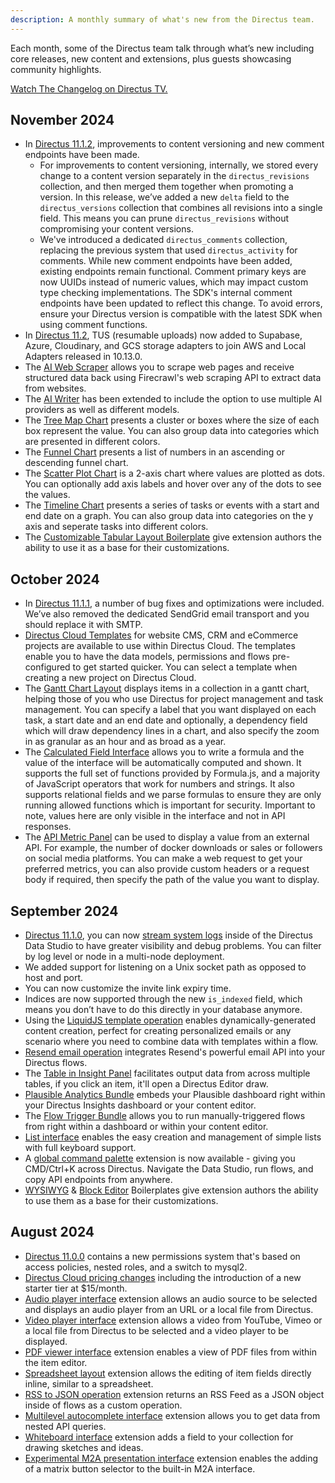 ```yaml
---
description: A monthly summary of what's new from the Directus team.
---
```


Each month, some of the Directus team talk through what’s new including core releases, new content and extensions, plus guests showcasing community highlights.

[Watch The Changelog on Directus TV.](https://directus.io/tv/the-changelog)

## November 2024
- In [Directus 11.1.2](https://github.com/directus/directus/releases/tag/v11.1.2), improvements to content versioning and new comment endpoints have been made.
    - For improvements to content versioning, internally, we stored every change to a content version separately in the `directus_revisions` collection, and then merged them together when promoting a version. In this release, we’ve added a new `delta` field to the `directus_versions` collection that combines all revisions into a single field. This means you can prune `directus_revisions` without compromising your content versions.
     - We've introduced a dedicated `directus_comments` collection, replacing the previous system that used `directus_activity` for comments. While new comment endpoints have been added, existing endpoints remain functional. Comment primary keys are now UUIDs instead of numeric values, which may impact custom type checking implementations. The SDK's internal comment endpoints have been updated to reflect this change. To avoid errors, ensure your Directus version is compatible with the latest SDK when using comment functions.
- In [Directus 11.2](https://github.com/directus/directus/releases/tag/v11.2.0), TUS (resumable uploads) now added to Supabase, Azure, Cloudinary, and GCS storage adapters to join AWS and Local Adapters released in 10.13.0.
- The [AI Web Scraper](https://github.com/directus-labs/extensions/tree/main/packages/ai-web-scraper-operation) allows you to scrape web pages and receive structured data back using Firecrawl's web scraping API to extract data from websites.
- The [AI Writer](https://github.com/directus-labs/extensions/tree/main/packages/ai-writer-operation) has been extended to include the option to use multiple AI providers as well as different models.
- The [Tree Map Chart](https://github.com/directus-labs/extensions/tree/main/packages/treemap-chart-panel) presents a cluster or boxes where the size of each box represent the value. You can also group data into categories which are presented in different colors.
- The [Funnel Chart](https://github.com/directus-labs/extensions/tree/main/packages/funnel-chart-panel) presents a list of numbers in an ascending or descending funnel chart.
- The [Scatter Plot Chart](https://github.com/directus-labs/extensions/tree/main/packages/scatter-plot-panel) is a 2-axis chart where values are plotted as dots. You can optionally add axis labels and hover over any of the dots to see the values.
- The [Timeline Chart](https://github.com/directus-labs/extensions/tree/main/packages/timeline-chart-panel) presents a series of tasks or events with a start and end date on a graph. You can also group data into categories on the y axis and seperate tasks into different colors.
- The [Customizable Tabular Layout Boilerplate](https://github.com/directus-labs/extensions/tree/main/boilerplates/tabular-layout) give extension authors the ability to use it as a base for their customizations.

## October 2024

- In [Directus 11.1.1](https://github.com/directus/directus/releases), a number of bug fixes and optimizations were included. We’ve also removed the dedicated SendGrid email transport and you should replace it with SMTP.
- [Directus Cloud Templates](https://directus.cloud/) for website CMS, CRM and eCommerce projects are available to use within Directus Cloud. The templates enable you to have the data models, permissions and flows pre-configured to get started quicker. You can select a template when creating a new project on Directus Cloud.
- The [Gantt Chart Layout](https://github.com/directus-labs/extensions/tree/main/packages/gantt-chart-layout) displays items in a collection in a gantt chart, helping those of you who use Directus for project management and task management. You can specify a label that you want displayed on each task, a start date and an end date and optionally, a dependency field which will draw dependency lines in a chart, and also specify the zoom in as granular as an hour and as broad as a year.
- The [Calculated Field Interface](https://github.com/directus-labs/extensions/tree/main/packages/calculated-fields-bundle) allows you to write a formula and the value of the interface will be automatically computed and shown. It supports the full set of functions provided by Formula.js, and a majority of JavaScript operators that work for numbers and strings. It also supports relational fields and we parse formulas to ensure they are only running allowed functions which is important for security. Important to note, values here are only visible in the interface and not in API responses.
- The [API Metric Panel](https://github.com/directus-labs/extensions/tree/main/packages/api-metric-panel) can be used to display a value from an external API. For example, the number of docker downloads or sales or followers on social media platforms. You can make a web request to get your preferred metrics, you can also provide custom headers or a request body if required, then specify the path of the value you want to display.

## September 2024

- [Directus 11.1.0](https://github.com/directus/directus/releases/v11.1.0), you can now [stream system logs](/configuration/logging) inside of the Directus Data Studio to have greater visibility and debug problems. You can filter by log level or node in a multi-node deployment.
- We added support for listening on a Unix socket path as opposed to host and port.
- You can now customize the invite link expiry time.
- Indices are now supported through the new `is_indexed` field, which means you don’t have to do this directly in your database anymore.
- Using the [LiquidJS template operation](https://github.com/directus-labs/extensions/tree/main/packages/liquidjs-operation) enables dynamically-generated content creation, perfect for creating personalized emails or any scenario where you need to combine data with templates within a flow.
- [Resend email operation](https://github.com/directus-labs/extensions/tree/main/packages/resend-operation) integrates Resend's powerful email API into your Directus flows.
- The [Table in Insight Panel](https://github.com/directus-labs/extensions/tree/main/packages/table-view-panel) facilitates output data from across multiple tables, if you click an item, it'll open a Directus Editor draw.
- [Plausible Analytics Bundle](https://github.com/directus-labs/extensions/tree/main/packages/plausible-analytics-bundle) embeds your Plausible dashboard right within your Directus Insights dashboard or your content editor.
- The [Flow Trigger Bundle](https://github.com/directus-labs/extensions/tree/main/packages/flow-trigger-bundle) allows you to run manually-triggered flows from right within a dashboard or within your content editor.
- [List interface](https://github.com/directus-labs/extensions/tree/main/packages/simple-list-interface) enables the easy creation and management of simple lists with full keyboard support.
- A [global command palette](https://github.com/directus-labs/extensions/tree/main/packages/command-palette-module) extension is now available - giving you CMD/Ctrl+K across Directus. Navigate the Data Studio, run flows, and copy API endpoints from anywhere.
- [WYSIWYG](https://github.com/directus-labs/extensions/tree/main/boilerplates/input-rich-text-html) & [Block Editor](https://github.com/directus-labs/extensions/tree/main/boilerplates/input-block-editor) Boilerplates give extension authors the ability to use them as a base for their customizations.

## August 2024

- [Directus 11.0.0](https://github.com/directus/directus/releases/v11.0.0) contains a new permissions system that's based on access policies, nested roles, and a switch to mysql2. 
- [Directus Cloud pricing changes](https://directus.io/blog/a-change-in-our-pricing-july-2024) including the introduction of a new starter tier at $15/month.
- [Audio player interface](https://github.com/directus-labs/extensions/blob/main/packages/audio-player-interface/README.md) extension allows an audio source to be selected and displays an audio player from an URL or a local file from Directus.
- [Video player interface](https://github.com/directus-labs/extensions/blob/main/packages/video-player-interface/README.md) extension allows a video from YouTube, Vimeo or a local file from Directus to be selected and a video player to be displayed.
- [PDF viewer interface](https://github.com/directus-labs/extensions/blob/main/packages/pdf-viewer-interface/readme.md) extension enables a view of PDF files from within the item editor.
- [Spreadsheet layout](https://github.com/directus-labs/extensions/blob/main/packages/spreadsheet-layout/README.md) extension allows the editing of item fields directly inline, similar to a spreadsheet.
- [RSS to JSON operation](https://github.com/directus-labs/extensions/blob/main/packages/rss-to-json-operation/README.md) extension returns an RSS Feed as a JSON object inside of flows as a custom operation.
- [Multilevel autocomplete interface](https://github.com/directus-labs/extensions/blob/main/packages/multilevel-autocomplete-api-interface/readme.md) extension allows you to get data from nested API queries.
- [Whiteboard interface](https://github.com/directus-labs/extensions/blob/main/packages/whiteboard-interface/readme.md) extension adds a field to your collection for drawing sketches and ideas.
- [Experimental M2A presentation interface](https://github.com/directus-labs/extensions/blob/main/packages/experimental-m2a-interface/readme.md) extension enables the adding of a matrix button selector to the built-in M2A interface.
